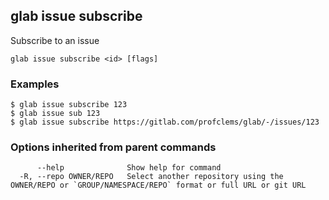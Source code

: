## glab issue subscribe

Subscribe to an issue

```
glab issue subscribe <id> [flags]
```

### Examples

```
$ glab issue subscribe 123
$ glab issue sub 123
$ glab issue subscribe https://gitlab.com/profclems/glab/-/issues/123

```

### Options inherited from parent commands

```
      --help              Show help for command
  -R, --repo OWNER/REPO   Select another repository using the OWNER/REPO or `GROUP/NAMESPACE/REPO` format or full URL or git URL
```

